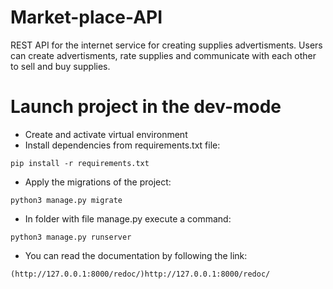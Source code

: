 # Market-place-API
REST API for the internet service for creating supplies advertisments. Users can create advertisments, rate supplies and communicate with each other to sell and buy supplies.

# Launch project in the dev-mode
- Create and activate virtual environment
- Install dependencies from requirements.txt file:
```
pip install -r requirements.txt
```
- Apply the migrations of the project:
```
python3 manage.py migrate
```
- In folder with file manage.py execute a command:
```
python3 manage.py runserver
```
- You can read the documentation by following the link:
```
(http://127.0.0.1:8000/redoc/)http://127.0.0.1:8000/redoc/
```
